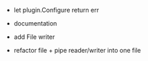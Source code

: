 - let plugin.Configure return err

- documentation

- add File writer
- refactor file + pipe reader/writer into one file
